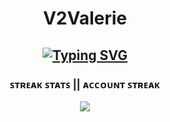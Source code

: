 <h1 align="center">V2Valerie</h1>

<h2 align="center">
    <a href="https://git.io/typing-svg"><img src="https://readme-typing-svg.demolab.com?font=Fira+Code&size=17&pause=1000&width=900&lines=Success+is+not+final%2C+failure+is+not+fatal%3A+It+is+the+courage+to+continue+that+counts" alt="Typing SVG" /></a>
</h2>

<!-- Streak stats -->
<h3 align="center">
    <p> ꜱᴛʀᴇᴀᴋ ꜱᴛᴀᴛꜱ || ᴀᴄᴄᴏᴜɴᴛ ꜱᴛʀᴇᴀᴋ </p> 
    <img align="center" src="https://streak-stats.demolab.com?user=V2Valerie&theme=transparent&hide_border=true&mode=weekly&card_width=800" />
    <p>
</h3>
